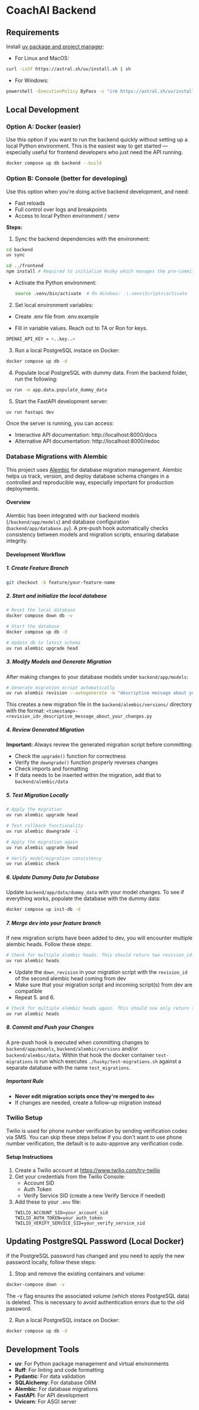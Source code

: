 # CoachAI Backend

## Requirements

Install [uv package and project manager](https://docs.astral.sh/uv/):

- For Linux and MacOS:

```bash
curl -LsSf https://astral.sh/uv/install.sh | sh
```

- For Windows:

```bash
powershell -ExecutionPolicy ByPass -c "irm https://astral.sh/uv/install.ps1 | iex"
```

## Local Development

### Option A: Docker (easier)

Use this option if you want to run the backend quickly without setting up a local Python environment. This is the easiest way to get started — especially useful for frontend developers who just need the API running.

```bash
docker compose up db backend --build
```

### Option B: Console (better for developing)

Use this option when you’re doing active backend development, and need:

- Fast reloads
- Full control over logs and breakpoints
- Access to local Python environment / venv

**Steps:**

1. Sync the backend dependencies with the environment:

```bash
cd backend
uv sync

cd ../frontend
npm install # Required to initialize Husky which manages the pre-commit hooks
```

- Activate the Python environment:
  ```bash
  source .venv/bin/activate  # On Windows: .\.venv\Scripts\activate
  ```

2. Set local environment variables:

- Create .env file from .env.example

- Fill in variable values. Reach out to TA or Ron for keys.

```bash
OPENAI_API_KEY = <..key..>
```

3. Run a local PostgreSQL instace on Docker:

```bash
docker compose up db -d
```

4. Populate local PostgreSQL with dummy data. From the backend folder, run the following:

```bash
uv run -m app.data.populate_dummy_data
```

5. Start the FastAPI development server:

```bash
uv run fastapi dev
```

Once the server is running, you can access:

- Interactive API documentation: http://localhost:8000/docs
- Alternative API documentation: http://localhost:8000/redoc

### Database Migrations with Alembic

This project uses [Alembic](https://alembic.sqlalchemy.org/) for database migration management. Alembic helps us track, version, and deploy database schema changes in a controlled and reproducible way, especially important for production deployments.

#### Overview

Alembic has been integrated with our backend models (`/backend/app/models`) and database configuration (`backend/app/database.py`). A pre-push hook automatically checks consistency between models and migration scripts, ensuring database integrity.

#### Development Workflow
##### 1. Create Feature Branch
```bash
git checkout -b feature/your-feature-name
```

##### 2. Start and initialize the local database
```bash
# Reset the local database
docker compose down db -v

# Start the database
docker compose up db -d

# Update db to latest schema
uv run alembic upgrade head
```

##### 3. Modify Models and Generate Migration
After making changes to your database models under `backend/app/models`:

```bash
# Generate migration script automatically
uv run alembic revision --autogenerate -m "descriptive message about your changes"
```

This creates a new migration file in the `backend/alembic/versions/` directory with the format:
`<timestamp>-<revision_id>_descriptive_message_about_your_changes.py`

##### 4. Review Generated Migration
**Important:** Always review the generated migration script before committing:

- Check the `upgrade()` function for correctness
- Verify the `downgrade()` function properly reverses changes
- Check imports and formatting
- If data needs to be inserted within the migration, add that to `backend/alembic/data`

##### 5. Test Migration Locally

```bash
# Apply the migration
uv run alembic upgrade head

# Test rollback functionality
uv run alembic downgrade -1

# Apply the migration again
uv run alembic upgrade head

# Verify model/migration consistency
uv run alembic check
```

##### 6. Update Dummy Data for Database
Update `backend/app/data/dummy_data` with your model changes. To see if everything works, populate the database with the dummy data:
```bash
docker compose up init-db -d
```

##### 7. Merge dev into your feature branch
If new migration scripts have been added to dev, you will encounter multiple alembic heads. Follow these steps:
```bash
# Check for multiple alembic heads. This should return two revision_id.
uv run alembic heads
```
- Update the `down_revision` in your migration script with the `revision_id` of the second alembic head coming from dev
- Make sure that your migration script and incoming script(s) from dev are compatible
- Repeat 5. and 6.
```bash
# Check for multiple alembic heads again. This should now only return the revision_id of your migration script.
uv run alembic heads
```

##### 8. Commit and Push your Changes
A pre-push hook is executed when committing changes to `backend/app/models`, `backend/alembic/versions` and/or `backend/alembic/data`. Within that hook the docker container `test-migrations` is run which executes `./husky/test-migrations.sh` against a separate database with the name `test_migrations`.

##### Important Rule
- **Never edit migration scripts once they're merged to `dev`**
- If changes are needed, create a follow-up migration instead

### Twilio Setup

Twilio is used for phone number verification by sending verification codes via SMS.
You can skip these steps below if you don't want to use phone number verification, the default is to auto-approve any verification code.

#### Setup Instructions

1. Create a Twilio account at https://www.twilio.com/try-twilio
2. Get your credentials from the Twilio Console:
   - Account SID
   - Auth Token
   - Verify Service SID (create a new Verify Service if needed)
3. Add these to your `.env` file:
   ```env
   TWILIO_ACCOUNT_SID=your_account_sid
   TWILIO_AUTH_TOKEN=your_auth_token
   TWILIO_VERIFY_SERVICE_SID=your_verify_service_sid
   ```


## Updating PostgreSQL Password (Local Docker)

If the PostgreSQL password has changed and you need to apply the new password locally, follow these steps:

1. Stop and remove the existing containers and volume:

```bash
docker-compose down -v
```

The -v flag ensures the associated volume (which stores PostgreSQL data) is deleted. This is necessary to avoid authentication errors due to the old password.

2. Run a local PostgreSQL instace on Docker:

```bash
docker compose up db -d
```

## Development Tools

- **uv**: For Python package management and virtual environments
- **Ruff**: For linting and code formatting
- **Pydantic**: For data validation
- **SQLAlchemy**: For database ORM
- **Alembic**: For database migrations
- **FastAPI**: For API development
- **Uvicorn**: For ASGI server
